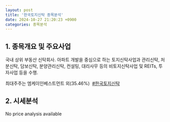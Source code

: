 ```yaml
---
layout: post
title: '한국토지신탁 종목분석'
date: 2024-10-27 21:20:23 +0900
categories: 종목분석
---
```


## 1. 종목개요 및 주요사업

국내 상위 부동산 신탁회사. 아파트 개발을 중심으로 하는 토지신탁사업과 관리신탁, 처분신탁, 담보신탁, 분양관리신탁, 컨설팅, 대리사무 등의 비토지신탁사업 및 REITs, 투자사업 등을 수행. 

최대주주는 엠케이인베스트먼트 외(35.46%) 
[#한국토지신탁](#)

## 2. 시세분석

No price analysis available
